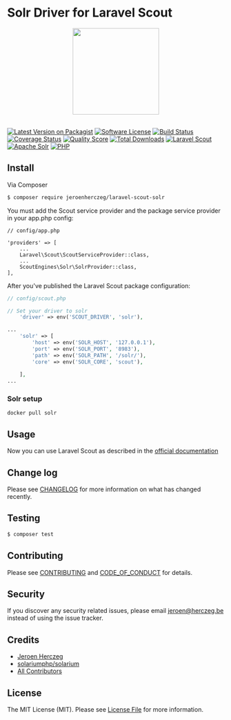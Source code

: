 # Solr Driver for Laravel Scout

<p align="center"><img src="http://lucene.apache.org/solr/assets/identity/Solr_Logo_on_white.png" width="200px"><br><br></p>

[![Latest Version on Packagist][ico-version]][link-packagist]
[![Software License][ico-license]](LICENSE.md)
[![Build Status][ico-travis]][link-travis]
[![Coverage Status][ico-scrutinizer]][link-scrutinizer]
[![Quality Score][ico-code-quality]][link-code-quality]
[![Total Downloads][ico-downloads]][link-downloads]
[![Laravel Scout][ico-laravel-scout]][link-laravel-scout]
[![Apache Solr][ico-solr]][link-solr]
[![PHP][ico-php]][link-php]

## Install

Via Composer

``` bash
$ composer require jeroenherczeg/laravel-scout-solr
```

You must add the Scout service provider and the package service provider in your app.php config:

```
// config/app.php

'providers' => [
    ...
    Laravel\Scout\ScoutServiceProvider::class,
    ...
    ScoutEngines\Solr\SolrProvider::class,
],
```

After you've published the Laravel Scout package configuration:

```php
// config/scout.php

// Set your driver to solr
    'driver' => env('SCOUT_DRIVER', 'solr'),

...
    'solr' => [
        'host' => env('SOLR_HOST', '127.0.0.1'),
        'port' => env('SOLR_PORT', '8983'),
        'path' => env('SOLR_PATH', '/solr/'),
        'core' => env('SOLR_CORE', 'scout'),
        
    ],
...
```

### Solr setup

```
docker pull solr
```

## Usage

Now you can use Laravel Scout as described in the [official documentation](https://laravel.com/docs/5.7/scout)

## Change log

Please see [CHANGELOG](CHANGELOG.md) for more information on what has changed recently.

## Testing

``` bash
$ composer test
```

## Contributing

Please see [CONTRIBUTING](CONTRIBUTING.md) and [CODE_OF_CONDUCT](CODE_OF_CONDUCT.md) for details.

## Security

If you discover any security related issues, please email jeroen@herczeg.be instead of using the issue tracker.

## Credits

- [Jeroen Herczeg][link-author]
- [solariumphp/solarium](https://github.com/solariumphp/solarium)
- [All Contributors][link-contributors]

## License

The MIT License (MIT). Please see [License File](LICENSE.md) for more information.

[ico-version]: https://img.shields.io/packagist/v/jeroenherczeg/laravel-scout-solr.svg?style=flat-square
[ico-license]: https://img.shields.io/badge/license-MIT-brightgreen.svg?style=flat-square
[ico-travis]: https://img.shields.io/travis/jeroenherczeg/laravel-scout-solr/master.svg?style=flat-square
[ico-scrutinizer]: https://img.shields.io/scrutinizer/coverage/g/jeroenherczeg/laravel-scout-solr.svg?style=flat-square
[ico-code-quality]: https://img.shields.io/scrutinizer/g/jeroenherczeg/laravel-scout-solr.svg?style=flat-square
[ico-downloads]: https://img.shields.io/packagist/dt/jeroenherczeg/laravel-scout-solr.svg?style=flat-square
[ico-laravel-scout]: https://img.shields.io/badge/laravel%20scout-v5-blue.svg?style=flat-square
[ico-solr]: https://img.shields.io/badge/apache%20solr-7.5-blue.svg?style=flat-square
[ico-php]: https://img.shields.io/badge/php-7-blue.svg?style=flat-square

[link-packagist]: https://packagist.org/packages/jeroenherczeg/laravel-scout-solr
[link-travis]: https://travis-ci.org/jeroenherczeg/laravel-scout-solr
[link-scrutinizer]: https://scrutinizer-ci.com/g/jeroenherczeg/laravel-scout-solr/code-structure
[link-code-quality]: https://scrutinizer-ci.com/g/jeroenherczeg/laravel-scout-solr
[link-downloads]: https://packagist.org/packages/jeroenherczeg/laravel-scout-solr
[link-author]: https://github.com/jeroenherczeg
[link-contributors]: ../../contributors
[link-laravel-scout]: https://laravel.com/docs/5.7/scout
[link-solr]: http://lucene.apache.org/solr/
[link-php]: http://php.net/
